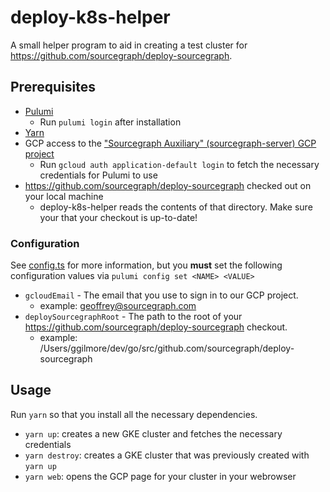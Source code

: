 # deploy-k8s-helper 

A small helper program to aid in creating a test cluster for https://github.com/sourcegraph/deploy-sourcegraph. 

## Prerequisites 

- [Pulumi](https://pulumi.io/quickstart/install.html)
    - Run `pulumi login` after installation
- [Yarn](https://yarnpkg.com/en/)
- GCP access to the ["Sourcegraph Auxiliary" (sourcegraph-server) GCP project](https://console.cloud.google.com/kubernetes/list?project=sourcegraph-server)
    - Run `gcloud auth application-default login` to fetch the necessary credentials for Pulumi to use 
- https://github.com/sourcegraph/deploy-sourcegraph checked out on your local machine
    - deploy-k8s-helper reads the contents of that directory. Make sure your that your checkout is up-to-date!

### Configuration

See [config.ts](config.ts) for more information, but you **must** set the following configuration values via `pulumi config set <NAME> <VALUE>`

- `gcloudEmail` -  The email that you use to sign in to our GCP project.
    - example: geoffrey@sourcegraph.com
- `deploySourcegraphRoot` - The path to the root of your https://github.com/sourcegraph/deploy-sourcegraph checkout.
    - example: /Users/ggilmore/dev/go/src/github.com/sourcegraph/deploy-sourcegraph

## Usage 

Run `yarn` so that you install all the necessary dependencies. 

- `yarn up`: creates a new GKE cluster and fetches the necessary credentials
- `yarn destroy`: creates a GKE cluster that was previously created with `yarn up`
- `yarn web`: opens the GCP page for your cluster in your webrowser
